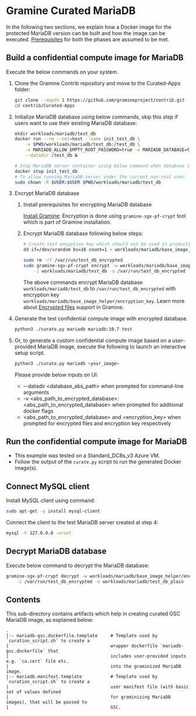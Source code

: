 # Gramine Curated MariaDB
In the following two sections, we explain how a Docker image for the protected MariaDB version can
be built and how the image can be executed.
[Prerequisites](https://github.com/gramineproject/contrib/tree/master/Curated-Apps/README.md) for
both the phases are assumed to be met.

## Build a confidential compute image for MariaDB
Execute the below commands on your system.

1. Clone the Gramine Contrib repository and move to the Curated-Apps folder:
   ```sh
   git clone --depth 1 https://github.com/gramineproject/contrib.git
   cd contrib/Curated-Apps
   ```

2. Initialize MariaDB database using below commands, skip this step if users want to use their
   existing MariaDB database:
   ```sh
   mkdir workloads/mariadb/test_db
   docker run --rm --net=host --name init_test_db \
       -v $PWD/workloads/mariadb/test_db:/test_db \
       -e MARIADB_ALLOW_EMPTY_ROOT_PASSWORD=true -e MARIADB_DATABASE=test_db mariadb:10.7 \
       --datadir /test_db &

   # Stop MariaDB server container using below command when database is initialized
   docker stop init_test_db
   # To allow running MariaDB server under the current non-root user.
   sudo chown -R $USER:$USER $PWD/workloads/mariadb/test_db
   ```

3. Encrypt MariaDB database

   1. Install prerequisites for encrypting MariaDB database

      [Install Gramine](https://gramine.readthedocs.io/en/latest/quickstart.html#install-gramine):
      Encryption is done using `gramine-sgx-pf-crypt` tool which is part of Gramine installation.

   2. Encrypt MariaDB database following below steps:
      ```sh
      # Create test encyption key which should not be used in production
      dd if=/dev/urandom bs=16 count=1 > workloads/mariadb/base_image_helper/encryption_key

      sudo rm -rf /var/run/test_db_encrypted
      sudo gramine-sgx-pf-crypt encrypt -w workloads/mariadb/base_image_helper/encryption_key \
          -i workloads/mariadb/test_db -o /var/run/test_db_encrypted
      ```
      The above commands encrypt MariaDB database `workloads/mariadb/test_db` to
      `/var/run/test_db_encrypted` with encryption key
      `workloads/mariadb/base_image_helper/encryption_key`.
      Learn more about [Encrypted files](https://gramine.readthedocs.io/en/stable/manifest-syntax.html#encrypted-files)
      support in Gramine.

4. Generate the test confidential compute image with encrypted database.
   ```sh
   python3 ./curate.py mariadb mariadb:10.7 test
   ```

5. Or, to generate a custom confidential compute image based on a user-provided MariaDB image,
   execute the following to launch an interactive setup script.
   ```sh
   python3 ./curate.py mariadb <your_image>
   ```

   Please provide below inputs on UI:
   - --datadir <database_abs_path> when prompted for command-line arguments
   - -v <abs_path_to_encrypted_database>:<abs_path_to_encrypted_database> when prompted for additional docker flags
   - <abs_path_to_encrypted_database> and <encryption_key> when prompted for encrypted files and encryption key respectively

## Run the confidential compute image for MariaDB

- This example was tested on a Standard_DC8s_v3 Azure VM.
- Follow the output of the `curate.py` script to run the generated Docker image(s).

## Connect MySQL client

   Install MySQL client using command:
   ```sh
   sudo apt-get -y install mysql-client
   ```

   Connect the client to the test MariaDB server created at step 4:
   ```sh
   mysql -h 127.0.0.0 -uroot
   ```

## Decrypt MariaDB database

   Execute below command to decrypt the MariaDB database:
   ```sh
   gramine-sgx-pf-crypt decrypt -w workloads/mariadb/base_image_helper/encryption_key \
       -i /var/run/test_db_encrypted -o workloads/mariadb/test_db_plain
   ```

## Contents
This sub-directory contains artifacts which help in creating curated GSC MariaDB image, as explained
below:

    .
    |-- mariadb-gsc.dockerfile.template     # Template used by `curation_script.sh` to create a
    |                                       wrapper dockerfile `mariadb-gsc.dockerfile` that
    |                                       includes user-provided inputs e.g. `ca.cert` file etc.
    |                                       into the graminized MariaDB image.
    |-- mariadb.manifest.template           # Template used by `curation_script.sh` to create a
    |                                       user manifest file (with basic set of values defined
    |                                       for graminizing MariaDB images), that will be passed to
    |                                       GSC.
